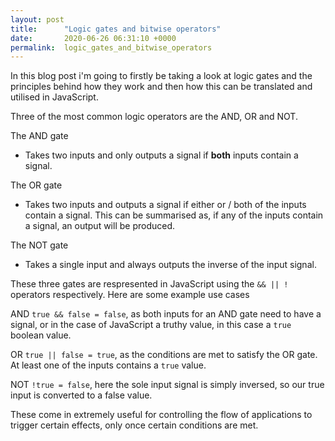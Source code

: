```yaml
---
layout: post
title:      "Logic gates and bitwise operators"
date:       2020-06-26 06:31:10 +0000
permalink:  logic_gates_and_bitwise_operators
---
```




In this blog post i'm going to firstly be taking a look at logic gates and the principles behind how they work and then how this can be translated and utilised in JavaScript.

Three of the most common logic operators are the AND, OR and NOT.

The AND gate
* Takes two inputs and only outputs a signal if **both** inputs contain a signal.

The OR gate
* Takes two inputs and outputs a signal if either or / both of the inputs contain a signal. This can be summarised as, if any of the inputs contain a signal, an output will be produced.

The NOT gate
* Takes a single input and always outputs the inverse of the input signal.

These three gates are respresented in JavaScript using the `&& || !` operators respectively. Here are some example use cases

AND `true && false = false`, as both inputs for an AND gate need to have a signal, or in the case of JavaScript a truthy value, in this case a `true` boolean value.

OR `true || false = true`, as the conditions are met to satisfy the OR gate. At least one of the inputs contains a `true` value.

NOT `!true = false`, here the sole input signal is simply inversed, so our true input is converted to a false value.

These come in extremely useful for controlling the flow of applications to trigger certain effects, only once certain conditions are met.
